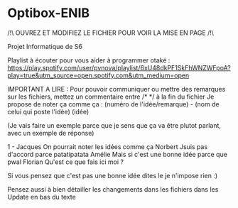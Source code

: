 # Optibox-ENIB
/!\ OUVREZ ET MODIFIEZ LE FICHIER POUR VOIR LA MISE EN PAGE /!\

Projet Informatique de S6

Playlist à écouter pour vous aider à programmer otaké :
https://play.spotify.com/user/pvnova/playlist/6xU48dkPF1SkFhWNZWFpoA?play=true&utm_source=open.spotify.com&utm_medium=open

IMPORTANT A LIRE :
Pour pouvoir communiquer ou mettre des remarques sur les fichiers, mettez un commentaire entre /* */ à la fin du fichier
Je propose de noter ça comme ça : 
(numéro de l'idée/remarque) - (nom de celui qui poste l'idée)
(idée)

(Je vais faire un exemple parce que je sens que ça va être plutot parlant, avec un exemple de réponse)

1 - Jacques
	On pourrait noter les idées comme ça
	Norbert
	Jsuis pas d'accord parce patatipatata
	Amélie
	Mais si c'est une bonne idée parce que pwal
	Florian
	Qu'est ce que fais ici moi ?
  
Si vous pensez que c'est pas une bonne idée dites le je n'impose rien :)

Pensez aussi à bien détailler les changements dans les fichiers dans les Update en bas du texte
